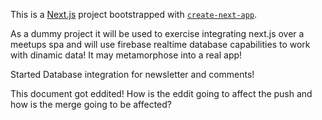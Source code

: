 This is a [Next.js](https://nextjs.org/) project bootstrapped with [`create-next-app`](https://github.com/vercel/next.js/tree/canary/packages/create-next-app).

As a dummy project it will be used to exercise integrating next.js over a meetups spa and will use firebase realtime database capabilities to work with dinamic data! It may metamorphose into a real app!

Started Database integration for newsletter and comments!

This document got eddited! How is the eddit going to affect the push and how is the merge going to be affected?
